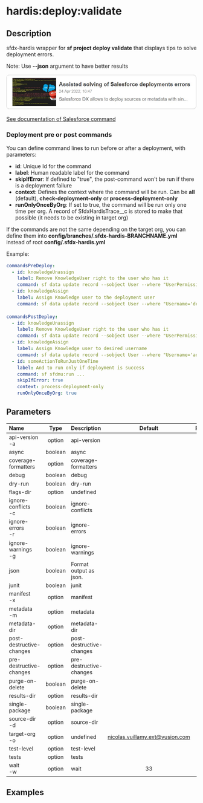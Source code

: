 <!-- This file has been generated with command 'sf hardis:doc:plugin:generate'. Please do not update it manually or it may be overwritten -->
# hardis:deploy:validate

## Description

sfdx-hardis wrapper for **sf project deploy validate** that displays tips to solve deployment errors.

Note: Use **--json** argument to have better results

[![Assisted solving of Salesforce deployments errors](https://github.com/hardisgroupcom/sfdx-hardis/raw/main/docs/assets/images/article-deployment-errors.jpg)](https://nicolas.vuillamy.fr/assisted-solving-of-salesforce-deployments-errors-47f3666a9ed0)

[See documentation of Salesforce command](https://developer.salesforce.com/docs/atlas.en-us.sfdx_cli_reference.meta/sfdx_cli_reference/cli_reference_project_commands_unified.htm#cli_reference_project_deploy_validate_unified)

### Deployment pre or post commands

You can define command lines to run before or after a deployment, with parameters:

- **id**: Unique Id for the command
- **label**: Human readable label for the command
- **skipIfError**: If defined to "true", the post-command won't be run if there is a deployment failure
- **context**: Defines the context where the command will be run. Can be **all** (default), **check-deployment-only** or **process-deployment-only**
- **runOnlyOnceByOrg**: If set to true, the command will be run only one time per org. A record of SfdxHardisTrace__c is stored to make that possible (it needs to be existing in target org)

If the commands are not the same depending on the target org, you can define them into **config/branches/.sfdx-hardis-BRANCHNAME.yml** instead of root **config/.sfdx-hardis.yml**

Example:

```yaml
commandsPreDeploy:
  - id: knowledgeUnassign
    label: Remove KnowledgeUser right to the user who has it
    command: sf data update record --sobject User --where "UserPermissionsKnowledgeUser='true'" --values "UserPermissionsKnowledgeUser='false'" --json
  - id: knowledgeAssign
    label: Assign Knowledge user to the deployment user
    command: sf data update record --sobject User --where "Username='deploy.github@myclient.com'" --values "UserPermissionsKnowledgeUser='true'" --json

commandsPostDeploy:
  - id: knowledgeUnassign
    label: Remove KnowledgeUser right to the user who has it
    command: sf data update record --sobject User --where "UserPermissionsKnowledgeUser='true'" --values "UserPermissionsKnowledgeUser='false'" --json
  - id: knowledgeAssign
    label: Assign Knowledge user to desired username
    command: sf data update record --sobject User --where "Username='admin-yser@myclient.com'" --values "UserPermissionsKnowledgeUser='true'" --json
  - id: someActionToRunJustOneTime
    label: And to run only if deployment is success
    command: sf sfdmu:run ...
    skipIfError: true
    context: process-deployment-only
    runOnlyOnceByOrg: true
```


## Parameters

|Name|Type|Description|Default|Required|Options|
|:---|:--:|:----------|:-----:|:------:|:-----:|
|api-version<br/>-a|option|api-version||||
|async|boolean|async||||
|coverage-formatters|option|coverage-formatters||||
|debug|boolean|debug||||
|dry-run|boolean|dry-run||||
|flags-dir|option|undefined||||
|ignore-conflicts<br/>-c|boolean|ignore-conflicts||||
|ignore-errors<br/>-r|boolean|ignore-errors||||
|ignore-warnings<br/>-g|boolean|ignore-warnings||||
|json|boolean|Format output as json.||||
|junit|boolean|junit||||
|manifest<br/>-x|option|manifest||||
|metadata<br/>-m|option|metadata||||
|metadata-dir|option|metadata-dir||||
|post-destructive-changes|option|post-destructive-changes||||
|pre-destructive-changes|option|pre-destructive-changes||||
|purge-on-delete|boolean|purge-on-delete||||
|results-dir|option|results-dir||||
|single-package|boolean|single-package||||
|source-dir<br/>-d|option|source-dir||||
|target-org<br/>-o|option|undefined|nicolas.vuillamy.ext@vusion.com|||
|test-level|option|test-level||||
|tests|option|tests||||
|wait<br/>-w|option|wait|33|||

## Examples


